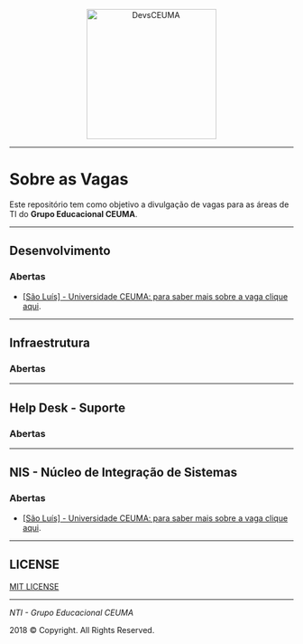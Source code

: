 <p align="center">
  <img src="https://avatars3.githubusercontent.com/u/20302123?v=4&u=70404a119120a15f255006c0b8f13a6929de0b6b&s=400" alt="DevsCEUMA" width="230" />
</p>

-------------------------------------------------

# Sobre as Vagas

Este repositório tem como objetivo a divulgação de vagas para as áreas de TI do **Grupo Educacional CEUMA**.

-------------------------------------------------

## Desenvolvimento

### Abertas

- [[São Luís] - Universidade CEUMA: para saber mais sobre a vaga clique aqui](development/README.md).

-------------------------------------------------

## Infraestrutura

### Abertas

-------------------------------------------------

## Help Desk - Suporte

### Abertas

-------------------------------------------------

## NIS - Núcleo de Integração de Sistemas

### Abertas

- [[São Luís] - Universidade CEUMA: para saber mais sobre a vaga clique aqui](nis/README.md).

-------------------------------------------------

## LICENSE

[MIT LICENSE](LICENSE)

-------------------------------------------------

*NTI - Grupo Educacional CEUMA*

<p>2018 &copy; Copyright. All Rights Reserved.</p>

